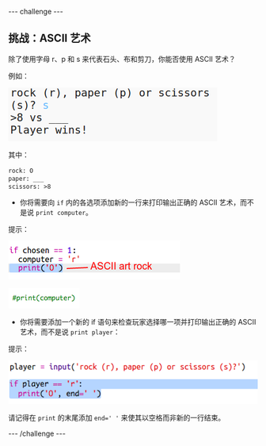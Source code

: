 --- challenge ---
## 挑战：ASCII 艺术

除了使用字母 r、p 和 s 来代表石头、布和剪刀，你能否使用 ASCII 艺术？

例如：

![screenshot](images/rps-ascii-challenge.png)

其中：
```
rock: O
paper: ___
scissors: >8
```

+ 你将需要向 `if` 内的各选项添加新的一行来打印输出正确的 ASCII 艺术，而不是说 `print computer`。 

提示：

![screenshot](images/rps-ascii-rock.png)

![screenshot](images/rps-comment-computer.png)

+ 你将需要添加一个新的 if 语句来检查玩家选择哪一项并打印输出正确的 ASCII 艺术，而不是说 `print player`：

提示：

![screenshot](images/rps-player-ascii.png)

请记得在 `print` 的末尾添加 `end=' '` 来使其以空格而非新的一行结束。 





--- /challenge ---